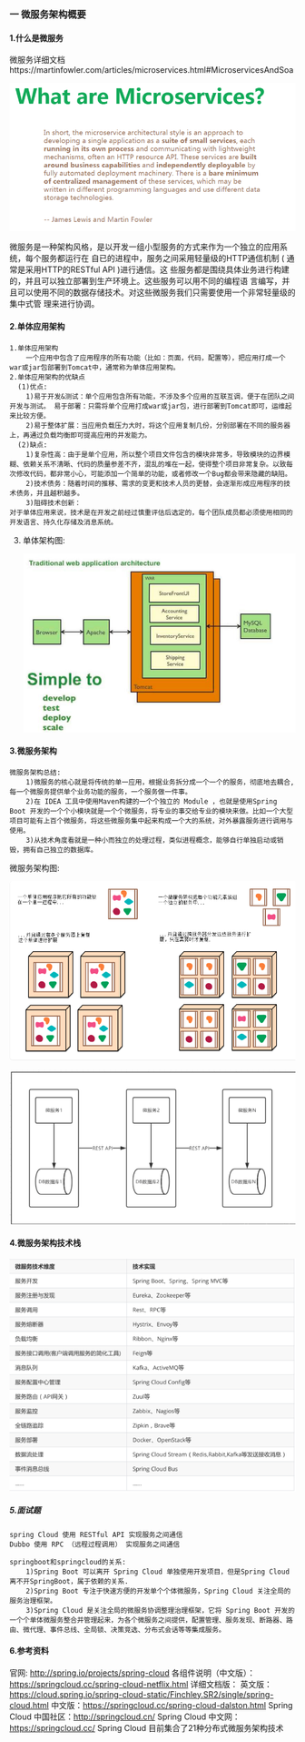 ### 一 微服务架构概要

#### 1.什么是微服务

微服务详细文档https://martinfowler.com/articles/microservices.html#MicroservicesAndSoa

![1577380698396](assets/1577380698396.png)

微服务是一种架构风格，是以开发一组小型服务的方式来作为一个独立的应用系统，每个服务都运行在
自已的进程中，服务之间采用轻量级的HTTP通信机制 ( 通常是采用HTTP的RESTful API )进行通信。这
些服务都是围绕具体业务进行构建的，并且可以独立部署到生产环境上。这些服务可以用不同的编程语
言编写，并且可以使用不同的数据存储技术。对这些微服务我们只需要使用一个非常轻量级的集中式管
理来进行协调。

#### 2.单体应用架构

```properties
1.单体应用架构
	一个应用中包含了应用程序的所有功能（比如：页面，代码，配置等），把应用打成一个war或jar包部署到Tomcat中，通常称为单体应用架构。
2.单体应用架构的优缺点
  (1)优点:
    1)易于开发&测试：单个应用包含所有功能，不涉及多个应用的互联互调，便于在团队之间开发与测试。 易于部署：只需将单个应用打成war或jar包，进行部署到Tomcat即可，运维起来比较方便。
    2)易于整体扩展：当应用负载压力大时，将这个应用复制几份，分别部署在不同的服务器上，再通过负载均衡即可提高应用的并发能力。
  (2)缺点:
  	1)复杂性高：由于是单个应用，所以整个项目文件包含的模块非常多，导致模块的边界模糊、依赖关系不清晰、代码的质量参差不齐，混乱的堆在一起，使得整个项目非常复杂。以致每次修改代码，都非常小心，可能添加一个简单的功能，或者修改一个Bug都会带来隐藏的缺陷。
  	2)技术债务：随着时间的推移、需求的变更和技术人员的更替，会逐渐形成应用程序的技术债务，并且越积越多。
  	3)阻碍技术创新：
对于单体应用来说，技术是在开发之前经过慎重评估后选定的，每个团队成员都必须使用相同的开发语言、持久化存储及消息系统。
```

3. 单体架构图:

   ![1577380976797](assets/1577380976797.png)

   

#### 3.微服务架构

```properties
微服务架构总结:
	1)微服务的核心就是将传统的单一应用，根据业务拆分成一个一个的服务，彻底地去耦合,每一个微服务提供单个业务功能的服务，一个服务做一件事。
	2)在 IDEA 工具中使用Maven构建的一个个独立的 Module ，也就是使用Spring Boot 开发的一个个小模块就是一个个微服务，将专业的事交给专业的模块来做。比如一个大型项目可能有上百个微服务，将这些微服务集中起来构成一个大的系统，对外暴露服务进行调用与使用。
	3)从技术角度看就是一种小而独立的处理过程，类似进程概念，能够自行单独启动或销毁，拥有自己独立的数据库。
```

微服务架构图:

![1577381155668](assets/1577381155668.png)

![1577381162992](assets/1577381162992.png)

#### 4.微服务架构技术栈

![1577381212388](assets/1577381212388.png)

##### 5.面试题

```properties
spring Cloud 使用 RESTful API 实现服务之间通信
Dubbo 使用 RPC （远程过程调用） 实现服务之间通信
```

```properties
springboot和springcloud的关系:
	1)Spring Boot 可以离开 Spring Cloud 单独使用开发项目，但是Spring Cloud离不开SpringBoot，属于依赖的关系.
	2)Spring Boot 专注于快速方便的开发单个个体微服务，Spring Cloud 关注全局的服务治理框架。
	3)Spring Cloud 是关注全局的微服务协调整理治理框架，它将 Spring Boot 开发的一个个单体微服务整合并管理起来，为各个微服务之间提供，配置管理、服务发现、断路器、路由、微代理、事件总线、全局锁、决策竞选、分布式会话等等集成服务。
```

#### 6.参考资料

官网: http://spring.io/projects/spring-cloud
各组件说明（中文版）：https://springcloud.cc/spring-cloud-netflix.html
详细文档版：
	英文版：https://cloud.spring.io/spring-cloud-static/Finchley.SR2/single/spring-cloud.html
	中文版：https://springcloud.cc/spring-cloud-dalston.html
Spring Cloud 中国社区：http://springcloud.cn/
Spring Cloud 中文网：https://springcloud.cc/
Spring Cloud 目前集合了21种分布式微服务架构技术